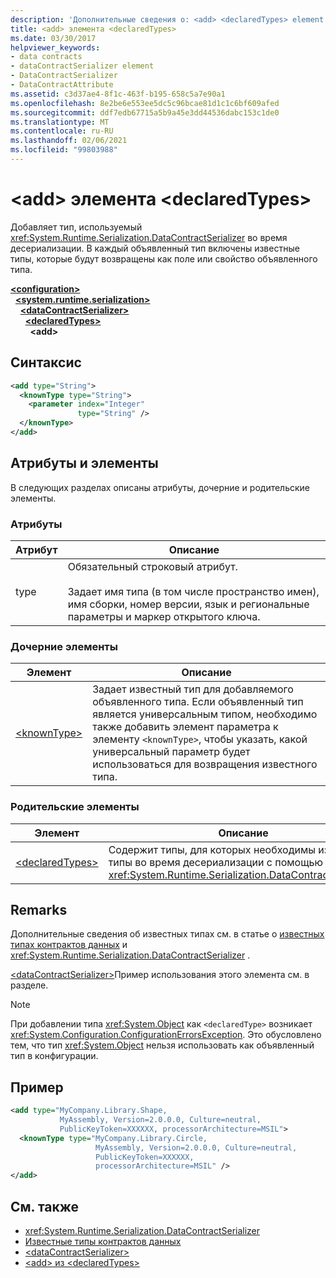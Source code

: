 ```yaml
---
description: 'Дополнительные сведения о: <add> <declaredTypes> element'
title: <add> элемента <declaredTypes>
ms.date: 03/30/2017
helpviewer_keywords:
- data contracts
- dataContractSerializer element
- DataContractSerializer
- DataContractAttribute
ms.assetid: c3d37ae4-8f1c-463f-b195-658c5a7e90a1
ms.openlocfilehash: 8e2be6e553ee5dc5c96bcae81d1c1c6bf609afed
ms.sourcegitcommit: ddf7edb67715a5b9a45e3dd44536dabc153c1de0
ms.translationtype: MT
ms.contentlocale: ru-RU
ms.lasthandoff: 02/06/2021
ms.locfileid: "99803988"
---
```

# <a name="add-of-declaredtypes-element"></a>\<add> элемента \<declaredTypes>

Добавляет тип, используемый <xref:System.Runtime.Serialization.DataContractSerializer> во время десериализации. В каждый объявленный тип включены известные типы, которые будут возвращены как поле или свойство объявленного типа.  
  
[**\<configuration>**](../configuration-element.md)\
&nbsp;&nbsp;[**\<system.runtime.serialization>**](system-runtime-serialization.md)\
&nbsp;&nbsp;&nbsp;&nbsp;[**\<dataContractSerializer>**](datacontractserializer.md)\
&nbsp;&nbsp;&nbsp;&nbsp;&nbsp;&nbsp;[**\<declaredTypes>**](declaredtypes.md)\
&nbsp;&nbsp;&nbsp;&nbsp;&nbsp;&nbsp;&nbsp;&nbsp;**\<add>**  
  
## <a name="syntax"></a>Синтаксис  
  
```xml  
<add type="String">
  <knownType type="String">
    <parameter index="Integer"
               type="String" />
  </knownType>
</add>
```  
  
## <a name="attributes-and-elements"></a>Атрибуты и элементы  

 В следующих разделах описаны атрибуты, дочерние и родительские элементы.  
  
### <a name="attributes"></a>Атрибуты  
  
|Атрибут|Описание|  
|---------------|-----------------|  
|type|Обязательный строковый атрибут.<br /><br /> Задает имя типа (в том числе пространство имен), имя сборки, номер версии, язык и региональные параметры и маркер открытого ключа.|  
  
### <a name="child-elements"></a>Дочерние элементы  
  
|Элемент|Описание|  
|-------------|-----------------|  
|[\<knownType>](knowntype.md)|Задает известный тип для добавляемого объявленного типа. Если объявленный тип является универсальным типом, необходимо также добавить элемент параметра к элементу `<knownType>`, чтобы указать, какой универсальный параметр будет использоваться для возвращения известного типа.|  
  
### <a name="parent-elements"></a>Родительские элементы  
  
|Элемент|Описание|  
|-------------|-----------------|  
|[\<declaredTypes>](declaredtypes.md)|Содержит типы, для которых необходимы известные типы во время десериализации с помощью <xref:System.Runtime.Serialization.DataContractSerializer>.|  
  
## <a name="remarks"></a>Remarks  

 Дополнительные сведения об известных типах см. в статье о [известных типах контрактов данных](../../../wcf/feature-details/data-contract-known-types.md) и <xref:System.Runtime.Serialization.DataContractSerializer> .  
  
 [\<dataContractSerializer>](datacontractserializer-element.md)Пример использования этого элемента см. в разделе.  
  
> [!NOTE]
> При добавлении типа <xref:System.Object> как `<declaredType>` возникает <xref:System.Configuration.ConfigurationErrorsException>. Это обусловлено тем, что тип <xref:System.Object> нельзя использовать как объявленный тип в конфигурации.  
  
## <a name="example"></a>Пример  
  
```xml  
<add type="MyCompany.Library.Shape,
           MyAssembly, Version=2.0.0.0, Culture=neutral,
           PublicKeyToken=XXXXXX, processorArchitecture=MSIL">
  <knownType type="MyCompany.Library.Circle,
                   MyAssembly, Version=2.0.0.0, Culture=neutral,
                   PublicKeyToken=XXXXXX,
                   processorArchitecture=MSIL" />
</add>
```  
  
## <a name="see-also"></a>См. также

- <xref:System.Runtime.Serialization.DataContractSerializer>
- [Известные типы контрактов данных](../../../wcf/feature-details/data-contract-known-types.md)
- [\<dataContractSerializer>](datacontractserializer-element.md)
- [\<add> из \<declaredTypes>](add-of-declaredtypes-element.md)
